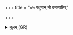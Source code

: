 +++
title = "०७ मधुमान् नो वनस्पतिर्"

+++
<details><summary>मूलम् (GR)</summary>

मधुमान् नो वनस्पतिर्  
मधुमाँ अस्तु सूर्यः ।  
मधु द्यौर् अस्तु नः पिता ॥
</details>
